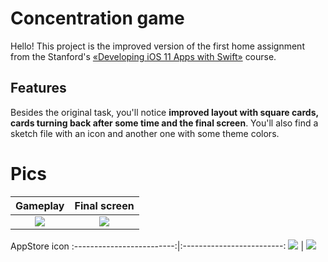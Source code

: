 # Concentration game

Hello! This project is the improved version of the first home assignment from the Stanford's [«Developing iOS 11 Apps with Swift»](https://itunes.apple.com/us/course/developing-ios-11-apps-with-swift/id1309275316) course.

## Features

Besides the original task, you'll notice **improved layout with square cards, cards turning back after some time and the final screen**. You'll also find a sketch file with an icon and another one with some theme colors.

# Pics

Gameplay             |  Final screen
:-------------------------:|:-------------------------:
![](https://pp.userapi.com/c846124/v846124009/1ea8b/Itm_pRIjNxM.jpg)  |  ![](https://pp.userapi.com/c846124/v846124009/1ea95/2vCiCz2y5Yo.jpg)

AppStore icon
:-------------------------:|:-------------------------:
![](https://pp.userapi.com/c846124/v846124009/1ea9e/sBeafjf0uu4.jpg)  |  ![](https://pp.userapi.com/c846124/v846124009/1ea81/tJmMfrV-I2I.jpg)
